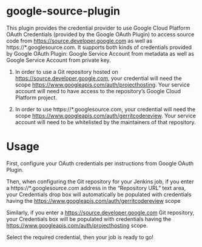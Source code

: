 google-source-plugin
====================

This plugin provides the credential provider to use Google Cloud Platform OAuth Credentials (provided by the Google OAuth Plugin) to access source code from https://source.developer.google.com as well as https://*.googlesource.com. It supports both kinds of credentials provided by Google OAuth Plugin: Google Service Account from metadata as well as Google Service Account from private key.


1. In order to use a Git repository hosted on https://source.developer.google.com, your credential will need the scope https://www.googleapis.com/auth/projecthosting.  Your service account will need to have access to the repository’s Google Cloud Platform project.

1. In order to use https://*.googlesource.com, your credential will need the scope https://www.googleapis.com/auth/gerritcodereview.  Your service account will need to be whitelisted by the maintainers of that repository.

Usage
===
First, configure your OAuth credentials per instructions from Google OAuth Plugin.

Then, when configuring the Git repository for your Jenkins job, if you enter a https://*.googlesource.com address in the “Repository URL” text area, your Credentials drop box will automatically be populated with credentials having the https://www.googleapis.com/auth/gerritcodereview scope

Similarly, if you enter a https://source.developer.google.com Git repository, your Credentials box will be populated with credentials having the https://www.googleapis.com/auth/projecthosting scope.

Select the required credential, then your job is ready to go!
